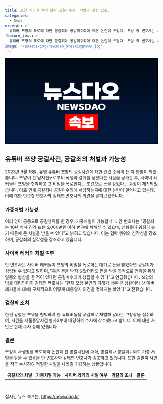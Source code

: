 ```yaml
---
title: 쯔양 사이버 렉카 협박 공갈미수죄  처벌과 관심 집중.
categories:
  - News
excerpt: >
  유튜버 쯔양의 폭로에 대한 공갈죄와 공갈미수죄에 대한 논란이 뜨겁다. 쯔양 측 변호사는 사이버 레커들이 돈을 받거나 협상한 경우 공갈죄나 공갈미수죄가 성립될 수 있다고 주장했다. 공갈죄는 10년 이하의 징역이나 2,000만원 이하의 벌금이 부과될 수 있으며, 피해자의 반의사가 없어도 검찰이 수사하여 처벌할 수 있다. 검찰은 이에 대한 수사에 착수했으며, 안 변호사는 공갈죄의 실형률이 높아 큰 처벌을 받을 수 있다고 강조했다. 이에 대한 논란과 수사는 계속되고 있다.
feature_text: >
  유튜버 쯔양의 폭로에 대한 공갈죄와 공갈미수죄에 대한 논란이 뜨겁다. 쯔양 측 변호사는 사이버 레커들이 돈을 받거나 협상한 경우 공갈죄나 공갈미수죄가 성립될 수 있다고 주장했다. 공갈죄는 10년 이하의 징역이나 2,000만원 이하의 벌금이 부과될 수 있으며, 피해자의 반의사가 없어도 검찰이 수사하여 처벌할 수 있다. 검찰은 이에 대한 수사에 착수했으며, 안 변호사는 공갈죄의 실형률이 높아 큰 처벌을 받을 수 있다고 강조했다. 이에 대한 논란과 수사는 계속되고 있다.
image: '/assets/img/newsdao_breakingnews.jpg'
---
```


<p><img src="/assets/img/newsdao_breakingnews.jpg" alt="bookingtag 속보" /></p>

<h2 data-ke-size="size26">유튜버 쯔양 공갈사건, 공갈죄의 처벌과 가능성</h2>

<p data-ke-size="size16">2023년 9월 16일, 유명 유튜버 쯔양의 공갈사건에 대한 관련 소식이 뜬 지 한참이 되었습니다. 쯔양이 전 남자친구로부터 폭행과 갈취를 당했다는 사실을 공개한 후, 사이버 레커들이 쯔양을 협박하고 그 비밀을 폭로한다는 조건으로 돈을 받았다는 주장이 제기되었습니다. 이로 인해 공갈죄나 공갈미수죄에 해당하는지에 대한 논란이 일어나고 있는데, 이에 대한 안준형 변호사와 김태연 변호사의 의견을 살펴보겠습니다.</p>

<h3 data-ke-size="size24">가중처벌 가능성</h3>

<p data-ke-size="size16">여러 명이 공동으로 공갈행위를 한 경우, 가중처벌이 가능합니다. 안 변호사는 "공갈죄는 10년 이하 징역 또는 2,000만원 이하 벌금에 처해질 수 있으며, 실형률이 굉장히 높기 때문에 큰 처벌을 받을 수 있다"고 밝히고 있습니다. 이는 협박 행위의 심각성을 강조하며, 공갈죄의 심각성을 강조하고 있습니다.</p>

<h3 data-ke-size="size24">사이버 레커의 처벌 여부</h3>

<p data-ke-size="size16">안 변호사는 사이버 레커들이 쯔양의 비밀을 폭로하는 대가로 돈을 받았다면 공갈죄가 성립될 수 있다고 말하며, "혹은 돈을 받지 않았더라도 돈을 받을 목적으로 연락을 취해 일종의 협상을 한 적이 있다면 공갈미수죄가 성립할 수 있다"고 언급했습니다. 쯔양의 법률 대리인이자 김태연 변호사는 "현재 쯔양 본인의 피해가 너무 큰 상황이라 (사이버 레커들에 대해) 구체적으로 어떻게 대응할지 의견을 정하지는 않았다"고 전했습니다.</p>

<h3 data-ke-size="size24">검찰의 조치</h3>

<p data-ke-size="size16">한편 검찰은 쯔양을 협박하려 한 유튜버들을 공갈죄로 처벌해 달라는 고발장을 접수하여, 사건을 서울중앙지검 형사3부에 배당하여 수사에 착수했다고 합니다. 이에 대한 사안은 현재 수사 중에 있습니다.</p>

<h3 data-ke-size="size24">결론</h3>

<p data-ke-size="size16">쯔양의 사생활을 폭로하여 논란이 된 공갈사건에 대해, 공갈죄나 공갈미수죄로 가중 처벌을 받을 수 있음을 안 변호사와 김태연 변호사가 강조하고 있습니다. 또한 검찰이 사안을 적극 수사하여 적절한 처벌을 내리길 기대하는 상황입니다.</p>

<table>
  <tr>
    <td style="text-align: center; height: 17px;"><b>공갈죄의 처벌</b></td>
    <td style="text-align: center; height: 17px;"><b>가중처벌 가능</b></td>
    <td style="text-align: center; height: 17px;"><b>사이버 레커의 처벌 여부</b></td>
    <td style="text-align: center; height: 17px;"><b>검찰의 조치</b></td>
    <td style="text-align: center; height: 17px;"><b>결론</b></td>
  </tr>
</table>

<p data-ke-size="size16">&nbsp;</p>
실시간 뉴스 속보는, <a href="https://newsdao.kr" rel="dofollow">https://newsdao.kr</a>


